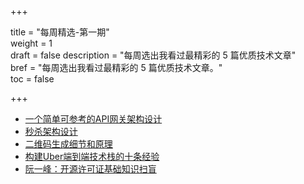 +++

title = "每周精选-第一期"  
weight = 1  
draft = false
description = "每周选出我看过最精彩的 5 篇优质技术文章"  
bref = "每周选出我看过最精彩的 5 篇优质技术文章。"  
toc = false

+++

- [一个简单可参考的API网关架构设计](https://mp.weixin.qq.com/s?__biz=MzIwMzg1ODcwMw==&mid=2247487606&idx=1&sn=4b8d0d1b7bfd18b52c57ab7256128244&chksm=96c9a616a1be2f000f7948209081c8ff8311d2469b2e00f148b55d6d07d0dee04b15b823034e#rd)
- [秒杀架构设计](https://toutiao.io/shares/1455797/url)
- [二维码生成细节和原理](https://coolshell.cn/articles/10590.html)
- [构建Uber端到端技术栈的十条经验](https://mp.weixin.qq.com/s?__biz=MzIwMzg1ODcwMw==&mid=2247487005&idx=1&sn=eb24f50840ebe3f3e5c67f46dcea558d)
- [阮一峰：开源许可证基础知识扫盲](https://www.oschina.net/news/90054/opensource-license-introduction?from=20171029)